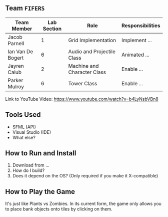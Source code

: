 ## Team `FIFERS`
| Team Member | Lab Section | Role       | Responsibilities |
|-------------|-------------|------------|------------------|
|Jacob Parnell| 1           | Grid Implementation    | Implement ...    |
| Ian Van De Bogert    | 6           | Audio and Projectile Class   | Animated ...     |
| Jayren Calub   | 2           | Machine and Character Class | Enable ...       |
| Parker Mulroy   | 6           | Tower Class | Enable ...       |

Link to YouTube Video: https://www.youtube.com/watch?v=b4LyNsbVBn8

## Tools Used
- SFML (API)
- Visual Studio (IDE)
- What else?

## How to Run and Install
1. Download from ...
2. How do I build?
3. Does it depend on the OS? (Only required if you make it X-compatible)

## How to Play the Game
It's just like Plants vs Zombies. In its current form, the game only allows you to place bank objects onto tiles by clicking on them.